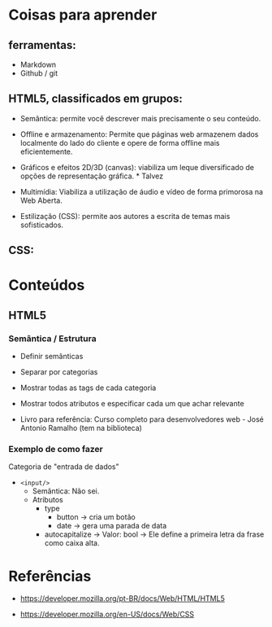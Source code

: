 # Coisas para aprender

## ferramentas:

- Markdown
- Github / git

## HTML5, classificados em grupos:

- Semântica: permite você descrever mais precisamente o seu conteúdo.

- Offline e armazenamento: Permite que páginas web armazenem dados localmente do lado do cliente e opere de forma offline mais eficientemente.

- Gráficos e efeitos 2D/3D (canvas): viabiliza um leque diversificado de opções de representação gráfica. \* Talvez

- Multimídia: Viabiliza a utilização de áudio e vídeo de forma primorosa na Web Aberta.

- Estilização (CSS): permite aos autores a escrita de temas mais sofisticados.

## CSS:

# Conteúdos

## HTML5

### Semântica / Estrutura

- Definir semânticas
- Separar por categorias
- Mostrar todas as tags de cada categoria
- Mostrar todos atributos e especificar cada um que achar relevante

- Livro para referência: Curso completo para desenvolvedores web - José Antonio Ramalho (tem na biblioteca)

### Exemplo de como fazer

Categoria de "entrada de dados"

- `<input/>`
  - Semântica: Não sei.
  - Atributos
    - type
      - button -> cria um botão
      - date -> gera uma parada de data
    - autocapitalize -> Valor: bool -> Ele define a primeira letra da frase como caixa alta.

# Referências

- https://developer.mozilla.org/pt-BR/docs/Web/HTML/HTML5

- https://developer.mozilla.org/en-US/docs/Web/CSS
